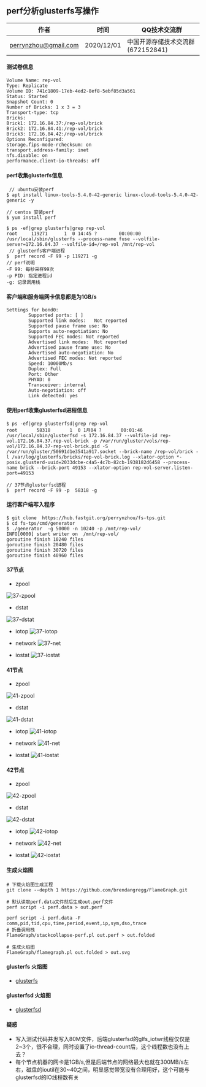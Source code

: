 ## perf分析glusterfs写操作

| 作者 | 时间 |QQ技术交流群 |
| ------ | ------ |------ |
| perrynzhou@gmail.com |2020/12/01 |中国开源存储技术交流群(672152841) |

#### 测试卷信息

  ```
  Volume Name: rep-vol
  Type: Replicate
  Volume ID: 741c1809-17eb-4ed2-8ef8-5ebf85d3a561
  Status: Started
  Snapshot Count: 0
  Number of Bricks: 1 x 3 = 3
  Transport-type: tcp
  Bricks:
  Brick1: 172.16.84.37:/rep-vol/brick
  Brick2: 172.16.84.41:/rep-vol/brick
  Brick3: 172.16.84.42:/rep-vol/brick
  Options Reconfigured:
  storage.fips-mode-rchecksum: on
  transport.address-family: inet
  nfs.disable: on
  performance.client-io-threads: off
  ```

  

#### perf收集glusterfs信息

  ```
   // ubuntu安装perf
  $ apt install linux-tools-5.4.0-42-generic linux-cloud-tools-5.4.0-42-generic -y
  
  // centos 安装perf
  $ yum install perf
  
  $ ps -ef|grep glusterfs|grep rep-vol
  root     119271      1  0 14:45 ?        00:00:00 /usr/local/sbin/glusterfs --process-name fuse --volfile-server=172.16.84.37 --volfile-id=/rep-vol /mnt/rep-vol
   // glusterfs客户端进程
  $  perf record -F 99 -p 119271 -g
  // perf说明
  -F 99: 每秒采样99次
  -p PID: 指定进程id
  -g: 记录调用栈
  
  ```

#### 客户端和服务端网卡信息都是为1GB/s

  ```
  Settings for bond0:
          Supported ports: [ ]
          Supported link modes:   Not reported
          Supported pause frame use: No
          Supports auto-negotiation: No
          Supported FEC modes: Not reported
          Advertised link modes:  Not reported
          Advertised pause frame use: No
          Advertised auto-negotiation: No
          Advertised FEC modes: Not reported
          Speed: 10000Mb/s
          Duplex: Full
          Port: Other
          PHYAD: 0
          Transceiver: internal
          Auto-negotiation: off
          Link detected: yes
  ```

  

#### 使用perf收集glusterfsd进程信息

  ```
  $ ps -ef|grep glusterfsd|grep rep-vol
  root       58318       1  0 1月04 ?       00:01:46 /usr/local/sbin/glusterfsd -s 172.16.84.37 --volfile-id rep-vol.172.16.84.37.rep-vol-brick -p /var/run/gluster/vols/rep-vol/172.16.84.37-rep-vol-brick.pid -S /var/run/gluster/50691d1e3541a917.socket --brick-name /rep-vol/brick -l /var/log/glusterfs/bricks/rep-vol-brick.log --xlator-option *-posix.glusterd-uuid=2033dcbe-c4a5-4c7b-82cb-1938182d6458 --process-name brick --brick-port 49153 --xlator-option rep-vol-server.listen-port=49153
  
  // 37节点glusterfsd进程
  $  perf record -F 99 -p  58318 -g
  
  ```

#### 运行客户端写入程序

  ```
  $ git clone  https://hub.fastgit.org/perrynzhou/fs-tps.git
  $ cd fs-tps/cmd/generator
  $ ./generator  -g 50000 -n 10240 -p /mnt/rep-vol/ 
  INFO[0000] start writer on  /mnt/rep-vol/               
  goroutine finish 10240 files
  goroutine finish 20480 files
  goroutine finish 30720 files
  goroutine finish 40960 files
  ```

#### 37节点

- zpool

![37-zpool](../../images/37-zpool.JPG)

- dstat

![37-dstat](../../images/37-dstat.JPG)

- iotop
![37-iotop](../../images/37-iotop.JPG)

- network
![37-net](../../images/37-network-bw.JPG)

- iostat
![37-iostat](../../images/37-iostat.JPG)

#### 41节点

- zpool

![41-zpool](../../images/41-zpool.JPG)

- dstat

![41-dstat](../../images/41-dstat.JPG)

- iotop
![41-iotop](../../images/41-iotop.JPG)

- network
![41-net](../../images/41-netork-bw.JPG)

- iostat
![41-iostat](../../images/41-iostat.JPG)

#### 42节点

- zpool

![42-zpool](../../images/42-zpool.JPG)

- dstat

![42-dstat](../../images/42-dstat.JPG)

- iotop
![42-iotop](../../images/42-iotop.JPG)

- network
![42-net](../../images/42-network-bw.JPG)

- iostat
![42-iostat](../../images/42-iostat.JPG)
  
#### 生成火焰图

  ```
  # 下载火焰图生成工程
  git clone --depth 1 https://github.com/brendangregg/FlameGraph.git
  
  # 默认读取perf.data文件然后生成out.perf文件
  perf script -i perf.data > out.perf
  
  perf script -i perf.data -F comm,pid,tid,cpu,time,period,event,ip,sym,dso,trace
  # 折叠调用栈
  FlameGraph/stackcollapse-perf.pl out.perf > out.folded
  
  # 生成火焰图
  FlameGraph/flamegraph.pl out.folded > out.svg
  ```
#### glusterfs 火焰图
-  [glusterfs](../../images/glusterfs.svg)
#### glusterfsd 火焰图
-  [glusterfsd](../../images/glusterfsd.svg)
  

#### 疑惑
- 写入测试代码并发写入80M文件，后端glusterfsd的glfs_iotwr线程仅仅是2~3个，很不合理，同时设置了io-thread-count后，这个线程数也没有上去？
- 每个节点机器的网卡是1GB/s,但是后端节点的网络最大也就在300MB/s左右，磁盘的ioutil在30~40之间，明显感觉带宽没有合理用好，这个可能与glusterfsd的IO线程数有关